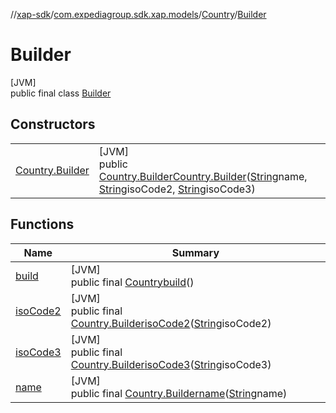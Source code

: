 //[xap-sdk](../../../../index.md)/[com.expediagroup.sdk.xap.models](../../index.md)/[Country](../index.md)/[Builder](index.md)

# Builder

[JVM]\
public final class [Builder](index.md)

## Constructors

| | |
|---|---|
| [Country.Builder](-country.-builder.md) | [JVM]<br>public [Country.Builder](index.md)[Country.Builder](-country.-builder.md)([String](https://docs.oracle.com/javase/8/docs/api/java/lang/String.html)name, [String](https://docs.oracle.com/javase/8/docs/api/java/lang/String.html)isoCode2, [String](https://docs.oracle.com/javase/8/docs/api/java/lang/String.html)isoCode3) |

## Functions

| Name | Summary |
|---|---|
| [build](build.md) | [JVM]<br>public final [Country](../index.md)[build](build.md)() |
| [isoCode2](iso-code2.md) | [JVM]<br>public final [Country.Builder](index.md)[isoCode2](iso-code2.md)([String](https://docs.oracle.com/javase/8/docs/api/java/lang/String.html)isoCode2) |
| [isoCode3](iso-code3.md) | [JVM]<br>public final [Country.Builder](index.md)[isoCode3](iso-code3.md)([String](https://docs.oracle.com/javase/8/docs/api/java/lang/String.html)isoCode3) |
| [name](name.md) | [JVM]<br>public final [Country.Builder](index.md)[name](name.md)([String](https://docs.oracle.com/javase/8/docs/api/java/lang/String.html)name) |
